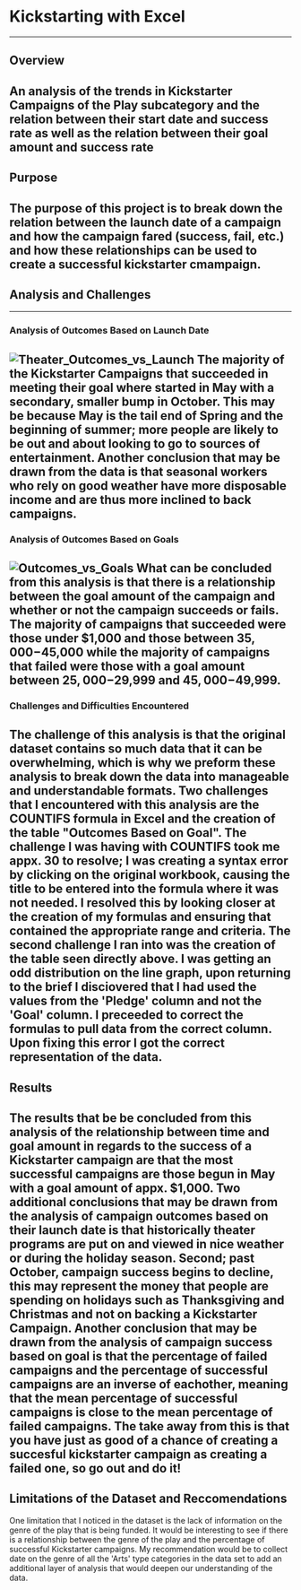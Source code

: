 # Kickstarting with Excel
---
## Overview
An analysis of the trends in Kickstarter Campaigns of the Play subcategory and the relation between their start date and success rate as well as the relation between their goal amount and success rate
---
## Purpose
The purpose of this project is to break down the relation between the launch date of a campaign and how the campaign fared (success, fail, etc.) and how these relationships can be used to create a successful kickstarter cmampaign.
---
## Analysis and Challenges
---
### Analysis of Outcomes Based on Launch Date
![Theater_Outcomes_vs_Launch](https://user-images.githubusercontent.com/112291888/188032430-408fe7a6-27d2-4304-8054-a052916dd5c9.png)
The majority of the Kickstarter Campaigns that succeeded in meeting their goal where started in May with a secondary, smaller bump in October. This may be because May is the tail end of Spring and the beginning of summer; more people are likely to be out and about looking to go to sources of entertainment. Another conclusion that may be drawn from the data is that seasonal workers who rely on good weather have more disposable income and are thus more inclined to back campaigns.
---
### Analysis of Outcomes Based on Goals
![Outcomes_vs_Goals](https://user-images.githubusercontent.com/112291888/188032977-0b0bd157-d5c8-4d3f-84fe-782e0b670756.png)
What can be concluded from this analysis is that there is a relationship between the goal amount of the campaign and whether or not the campaign succeeds or fails. The majority of campaigns that succeeded were those under $1,000 and those between $35,000-$45,000 while the majority of campaigns that failed were those with a goal amount between $25,000-$29,999 and $45,000-$49,999.
---
### Challenges and Difficulties Encountered
The challenge of this analysis is that the original dataset contains so much data that it can be overwhelming, which is why we preform these analysis to break down the data into manageable and understandable formats. Two challenges that I encountered with this analysis are the COUNTIFS formula in Excel and the creation of the table "Outcomes Based on Goal". The challenge I was having with COUNTIFS took me appx. 30 to resolve; I was creating a syntax error by clicking on the original workbook, causing the title to be entered into the formula where it was not needed. I resolved this by looking closer at the creation of my formulas and ensuring that contained the appropriate range and criteria. The second challenge I ran into was the creation of the table seen directly above. I was getting an odd distribution on the line graph, upon returning to the brief I disciovered that I had used the values from the 'Pledge' column and not the 'Goal' column. I preceeded to correct the formulas to pull data from the correct column. Upon fixing this error I got the correct representation of the data.
---
## Results
The results that be be concluded from this analysis of the relationship between time and goal amount in regards to the success of a Kickstarter campaign are that the most successful campaigns are those begun in May with a goal amount of appx. $1,000. Two additional conclusions that may be drawn from the analysis of campaign outcomes based on their launch date is that historically theater programs are put on and viewed in nice weather or during the holiday season. Second; past October, campaign success begins to decline, this may represent the money that people are spending on holidays such as Thanksgiving and Christmas and not on backing a Kickstarter Campaign. Another conclusion that may be drawn from the analysis of campaign success based on goal is that the percentage of failed campaigns and the percentage of successful campaigns are an inverse of eachother, meaning that the mean percentage of successful campaigns is close to the mean percentage of failed campaigns. The take away from this is that you have just as good of a chance of creating a succesful kickstarter campaign as creating a failed one, so go out and do it!
---
## Limitations of the Dataset and Reccomendations
One limitation that I noticed in the dataset is the lack of information on the genre of the play that is being funded. It would be interesting to see if there is a relationship between the genre of the play and the percentage of successful Kickstarter campaigns. My recommendation would be to collect date on the genre of all the 'Arts' type categories in the data set to add an additional layer of analysis that would deepen our understanding of the data. 
